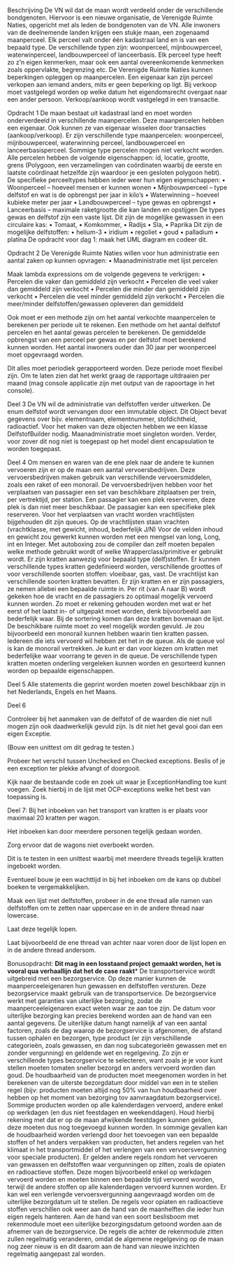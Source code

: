 
Beschrijving 
De VN wil dat de maan wordt verdeeld onder de verschillende bondgenoten. Hiervoor is een nieuwe organisatie, de Verenigde Ruimte Naties, opgericht met als leden de bondgenoten van de VN. Alle inwoners van de deelnemende landen krijgen een stukje maan, een zogenaamd maanperceel. Elk perceel valt onder één kadastraal land en is van een bepaald type. De verschillende typen zijn: woonperceel, mijnbouwperceel, waterwinperceel, landbouwperceel of lanceerbasis. Elk perceel type heeft zo z’n eigen kenmerken, maar ook een aantal overeenkomende kenmerken zoals oppervlakte, begrenzing etc. De Verenigde Ruimte Naties kunnen beperkingen opleggen op maanpercelen. Een eigenaar kan zijn perceel verkopen aan iemand anders, mits er geen beperking op ligt. Bij verkoop moet vastgelegd worden op welke datum het eigendomsrecht overgaat naar een ander persoon. Verkoop/aankoop wordt vastgelegd in een transactie.
 
Opdracht 1 
De maan bestaat uit kadastraal land en moet worden onderverdeeld in verschillende maanpercelen. Deze maanpercelen hebben een eigenaar. Ook kunnen ze van eigenaar wisselen door transacties (aankoop/verkoop). Er zijn verschillende type maanpercelen: woonperceel, mijnbouwperceel, waterwinning perceel, landbouwperceel en lanceerbasisperceel. Sommige type percelen mogen niet verkocht worden. Alle percelen hebben de volgende eigenschappen: id, locatie, grootte, grens (Polygoon, een verzamelingen van coördinaten waarbij de eerste en laatste coördinaat hetzelfde zijn waardoor je een gesloten polygoon hebt). De specifieke perceeltypes hebben ieder weer hun eigen eigenschappen:
•	Woonperceel – hoeveel mensen er kunnen wonen
•	Mijnbouwperceel – type delfstof en wat is de opbrengst per jaar in kilo’s
•	Waterwinning – hoeveel kubieke meter per jaar
•	Landbouwperceel – type gewas en opbrengst
•	Lanceerbasis – maximale raketgrootte die kan landen en opstijgen
De types gewas en delfstof zijn een vaste lijst. 
Dit zijn de mogelijke gewassen in een circulaire kas: 
•	Tomaat,
•	Komkommer,
•	Radijs
•	Sla,
•	Paprika
Dit zijn de mogelijke delfstoffen:
•	helium-3
•	iridium
•	regoliet
•	goud
•	palladium
•	platina
De opdracht voor dag 1: maak het UML diagram en codeer dit. 

Opdracht 2
De Verenigde Ruimte Naties willen voor hun administratie een aantal zaken op kunnen opvragen:
•	Maanadministratie met lijst percelen

Maak lambda expressions om de volgende gegevens te verkrijgen:
•	Percelen die vaker dan gemiddeld zijn verkocht
•	Percelen die veel vaker dan gemiddeld zijn verkocht
•	Percelen die minder dan gemiddeld zijn verkocht
•	Percelen die veel minder gemiddeld zijn verkocht
•	Percelen die meer/minder delfstoffen/gewassen opleveren dan gemiddeld

Ook moet er een methode zijn om het aantal verkochte maanpercelen te berekenen per periode uit te rekenen. Een methode om het aantal delfstof percelen en het aantal gewas percelen te berekenen. De gemiddelde opbrengst van een perceel per gewas en per delfstof moet berekend kunnen worden. Het aantal inwoners ouder dan 30 jaar per woonperceel moet opgevraagd worden. 

Dit alles moet periodiek gerapporteerd worden. Deze periode moet flexibel zijn. Om te laten zien dat het werkt graag de rapportage uitdraaien per maand (mag console applicatie zijn met output van de rapoortage in het console).


Deel 3
De VN wil de administratie van delfstoffen verder uitwerken. De enum delfstof wordt vervangen door een immutable object. Dit Object bevat gegevens over bijv. elementnaam, elementnummer, stofdichtheid, radioactief. Voor het maken van deze objecten hebben we een klasse DelfstofBuilder nodig.
Maanadministratie moet singleton worden.
Verder, voor zover dit nog niet is toegepast op het model dient encapsulation te worden toegepast. 

Deel 4
Om mensen en waren van de ene plek naar de andere te kunnen vervoeren zijn er op de maan een aantal vervoersbedrijven. Deze vervoersbedrijven maken gebruik van verschillende vervoersmiddelen, zoals een raket of een monorail.
De vervoersbedrijven hebben voor het verplaatsen van passagier een set van beschikbare zitplaatsen per trein, per vertrektijd, per station. Een passagier kan een plek reserveren, deze plek is dan niet meer beschikbaar.  De passagier kan een specifieke plek reserveren.
Voor het verplaatsen van vracht worden vrachtlijsten bijgehouden dit zijn queues. Op de vrachtlijsten staan vrachten (vrachtklasse, met gewicht, inhoud, bederfelijk J/N)
Voor de velden inhoud en gewicht zou gewerkt kunnen worden met een mengsel van long, Long, int en Integer. Met autoboxing zou de compiler dan zelf moeten bepalen welke methode gebruikt wordt of welke Wrapperclass/primitive er gebruikt wordt.
Er zijn kratten aanwezig voor bepaald type (delf)stoffen. Er kunnen verschillende types kratten gedefinieerd worden, verschillende groottes of voor verschillende soorten stoffen: vloeibaar, gas, vast. 
De vrachtlijst kan verschillende soorten kratten bevatten. Er zijn kratten en er zijn passagiers, ze nemen allebei een bepaalde ruimte in. 
Per rit (van A naar B) wordt gekeken hoe de vracht en de passagiers zo optimaal mogelijk vervoerd kunnen worden. Zo moet er rekening gehouden worden met wat er het eerst of het laatst in- of uitgepakt moet worden, denk bijvoorbeeld aan bederfelijk waar. Bij de sortering komen dan deze kratten bovenaan de lijst.
De beschikbare ruimte moet zo veel mogelijk worden gevuld.
Je zou bijvoorbeeld een monorail kunnen hebben waarin tien kratten passen. Iedereen die iets vervoerd wil hebben zet het in de queue. Als de queue vol is kan de monorail vertrekken. Je kunt er dan voor kiezen om kratten met bederfelijke waar voorrang te geven in de queue.
De verschillende typen kratten moeten onderling vergeleken kunnen worden en gesorteerd kunnen worden op bepaalde eigenschappen.


Deel 5
Alle statements die geprint worden moeten zowel beschikbaar zijn in het Nederlands, Engels en het Maans.

Deel 6

Controleer bij het aanmaken van de delfstof of de waarden die niet null mogen zijn ook daadwerkelijk gevuld zijn.
Is dit niet het geval gooi dan een eigen Exceptie.
 
(Bouw een unittest om dit gedrag te testen.)
 
Probeer het verschil tussen Unchecked en Checked exceptions.
Beslis of je een exception ter plekke afvangt of doorgooit.
 
 
Kijk naar de bestaande code en zoek uit waar je ExceptionHandling toe kunt voegen.
Zoek hierbij in de lijst met OCP-exceptions welke het best van toepassing is.

Deel 7:
Bij het inboeken van het transport van kratten is er plaats voor maximaal 20 kratten per wagon.

Het inboeken kan door meerdere personen tegelijk gedaan worden.

Zorg ervoor dat de wagons niet overboekt worden.


Dit is te testen in een unittest waarbij met meerdere threads tegelijk kratten ingeboekt worden.

Eventueel bouw je een wachttijd in bij het inboeken om de kans op dubbel boeken te vergemakkelijken.


Maak een lijst met delfstoffen, probeer in de ene thread alle namen van delfstoffen om te zetten naar uppercase en in de andere thread naar lowercase.

Laat deze tegelijk lopen.

Laat bijvoorbeeld de ene thread van achter naar voren door de lijst lopen en in de andere thread andersom.


Bonusopdracht:
**Dit mag in een losstaand project gemaakt worden, het is vooral qua verhaallijn dat het de case raakt***
De transportservice wordt uitgebreid met een bezorgservice. Op deze manier kunnen de maanperceeleigenaren hun gewassen en delfstoffen versturen. Deze bezorgservice maakt gebruik van de transportservice.
De bezorgservice werkt met garanties van uiterlijke bezorging, zodat de maanperceeleigenaren exact weten waar ze aan toe zijn. De datum voor uiterlijke bezorging kan precies berekend worden aan de hand van een aantal gegevens. De uiterlijke datum hangt namelijk af van een aantal factoren, zoals de dag waarop de bezorgservice is afgenomen, de afstand tussen ophalen en bezorgen, type product (er zijn verschillende categorieën, zoals gewassen, en dan nog subcategorieën gewassen met en zonder vergunning) en geldende wet en regelgeving. 
Zo zijn er verschillende types bezorgservice te selecteren, want zoals je je voor kunt stellen moeten tomaten sneller bezorgd en anders vervoerd worden dan goud. De houdbaarheid van de producten moet meegenomen worden in het berekenen van de uiterste bezorgdatum door middel van een in te stellen regel (bijv: producten moeten altijd nog 50% van hun houdbaarheid over hebben op het moment van bezorging tov aanvraagdatum bezorgservice). Sommige producten worden op alle kalenderdagen vervoerd, andere enkel op werkdagen (en dus niet feestdagen en weekenddagen). Houd hierbij rekening met dat er op de maan afwijkende feestdagen kunnen gelden, deze moeten dus nog toegevoegd kunnen worden.
In sommige gevallen kan de houdbaarheid worden verlengd door het toevoegen van een bepaalde stoffen of het anders verpakken van producten, het anders regelen van het klimaat in het transportmiddel of het verlengen van een vervoersvergunning voor speciale producten). 
Er gelden andere regels rondom het vervoeren van gewassen en delfstoffen waar vergunningen op zitten, zoals de opiaten en radioactieve stoffen. Deze mogen bijvoorbeeld enkel op werkdagen vervoerd worden en moeten binnen een bepaalde tijd vervoerd worden, terwijl de andere stoffen op alle kalenderdagen vervoerd kunnen worden. Er kan wel een verlengde vervoersvergunning aangevraagd worden om de uiterlijke bezorgdatum uit te stellen. De regels voor opiaten en radioactieve stoffen verschillen ook weer aan de hand van de maanhelften die ieder hun eigen regels hanteren. Aan de hand van een soort beslisboom met rekenmodule moet een uiterlijke bezorgingsdatum getoond worden aan de afnemer van de bezorgservice. 
De regels die achter de rekenmodule zitten zullen regelmatig veranderen, omdat de algemene regelgeving op de maan nog zeer nieuw is en dit daarom aan de hand van nieuwe inzichten regelmatig aangepast zal worden.

